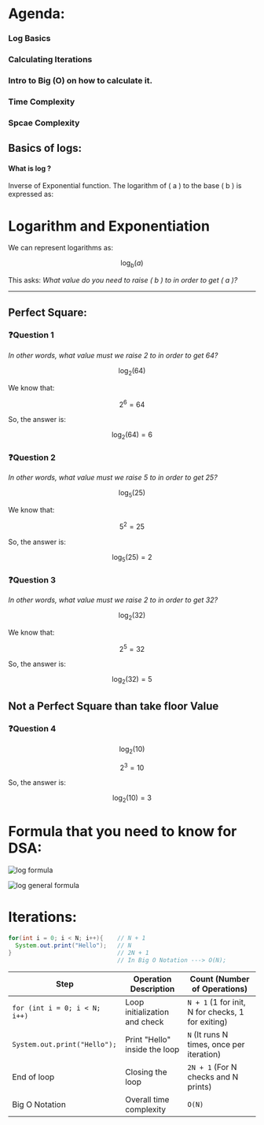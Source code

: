 # Agenda:
### Log Basics
### Calculating Iterations
### Intro to Big (O) on how to calculate it.
### Time Complexity
### Spcae Complexity


## Basics of logs:

#### What is log ? 
Inverse of Exponential function.
The logarithm of \( a \) to the base \( b \) is expressed as:

# Logarithm and Exponentiation

We can represent logarithms as:

$$ \log_b(a) $$

This asks: *What value do you need to raise \( b \) to in order to get \( a \)?*

---
## Perfect Square:
### ❓Question 1
*In other words, what value must we raise 2 to in order to get 64?*

$$ \log_2(64) $$

We know that:

$$ 2^6 = 64 $$

So, the answer is:

$$ \log_2(64) = 6 $$

### ❓Question 2
*In other words, what value must we raise 5 to in order to get 25?*

$$ \log_5(25) $$

We know that:

$$ 5^2 = 25 $$

So, the answer is:

$$ \log_5(25) = 2 $$

### ❓Question 3
*In other words, what value must we raise 2 to in order to get 32?*

$$ \log_2(32) $$

We know that:

$$ 2^5 = 32 $$

So, the answer is:

$$ \log_2(32) = 5 $$

## Not a Perfect Square than take floor Value

### ❓Question 4

$$ \log_2(10) $$


$$ 2^3 = 10 $$

So, the answer is:

$$ \log_2(10) = 3 $$


# Formula that you need to know for DSA:

![log formula](https://github.com/user-attachments/assets/d8a55a01-18a2-40d1-b96a-8aa6afeb5bdf)

![log general formula](https://github.com/user-attachments/assets/16a11427-332d-4015-aed8-55c37777acca)

# Iterations:

```java
for(int i = 0; i < N; i++){    // N + 1
  System.out.print("Hello");   // N
}                              // 2N + 1
                               // In Big O Notation ---> O(N);
```

| Step                                   | Operation Description        | Count (Number of Operations) |
|----------------------------------------|------------------------------|------------------------------|
| `for (int i = 0; i < N; i++)`          | Loop initialization and check | `N + 1` (1 for init, N for checks, 1 for exiting) |
| `System.out.print("Hello");`           | Print "Hello" inside the loop | `N` (It runs N times, once per iteration) |
| End of loop                            | Closing the loop             | `2N + 1` (For N checks and N prints) |
| Big O Notation                         | Overall time complexity      | `O(N)`                       |


